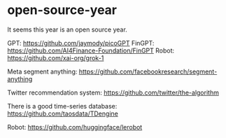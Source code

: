# open-source-year
It seems this year is an open source year.

GPT:
https://github.com/jaymody/picoGPT
FinGPT:
https://github.com/AI4Finance-Foundation/FinGPT
Robot:
https://github.com/xai-org/grok-1

Meta segment anything:
https://github.com/facebookresearch/segment-anything

Twitter recommendation system:
https://github.com/twitter/the-algorithm

There is a good time-series database:
https://github.com/taosdata/TDengine

Robot:
https://github.com/huggingface/lerobot
